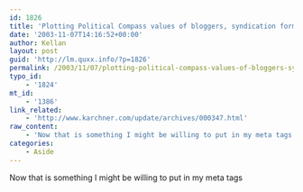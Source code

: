 ```yaml
---
id: 1826
title: 'Plotting Political Compass values of bloggers, syndication format needed.'
date: '2003-11-07T14:16:52+00:00'
author: Kellan
layout: post
guid: 'http://lm.quxx.info/?p=1826'
permalink: /2003/11/07/plotting-political-compass-values-of-bloggers-syndication-format-needed/
typo_id:
    - '1824'
mt_id:
    - '1386'
link_related:
    - 'http://www.karchner.com/update/archives/000347.html'
raw_content:
    - 'Now that is something I might be willing to put in my meta tags'
categories:
    - Aside
---
```


Now that is something I might be willing to put in my meta tags